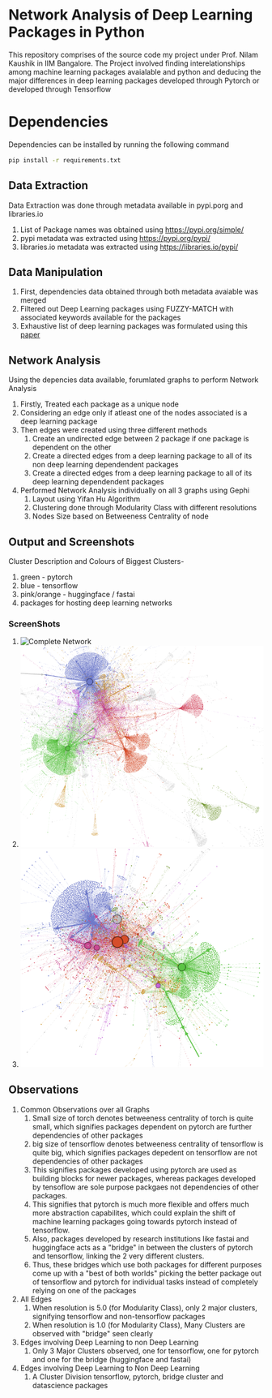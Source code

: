 # Network Analysis of Deep Learning Packages in Python
This repository comprises of the source code my project under Prof. Nilam Kaushik in IIM Bangalore. 
The Project involved finding interelationships among machine learning packages avaialable and python and deducing the major differences in deep learning packages developed through Pytorch or developed through Tensorflow

# Dependencies
Dependencies can be installed by running the following command
```bash
pip install -r requirements.txt
```
## Data Extraction
Data Extraction was done through metadata available in pypi.porg and libraries.io
1. List of Package names was obtained using https://pypi.org/simple/
2. pypi metadata was extracted using https://pypi.org/pypi/<package>
3. libraries.io metadata was extracted using https://libraries.io/pypi/<package>


## Data Manipulation
1. First, dependencies data obtained through both metadata avaiable was merged
2. Filtered out Deep Learning packages using FUZZY-MATCH with associated keywords available for the packages
3. Exhaustive list of deep learning packages was formulated using this [paper](https://mdpi-res.com/d_attachment/proceedings/proceedings-47-00009/article_deploy/proceedings-47-00009-v4.pdf?version=1594348151)


## Network Analysis
Using the depencies data available, forumlated graphs to perform Network Analysis
1. Firstly, Treated each package as a unique node
2. Considering an edge only if atleast one of the nodes associated is a deep learning package
2. Then edges were created using three different methods
    1. Create an undirected edge between 2 package if one package is dependent on the other
    2. Create a directed edges from a deep learning package to all of its non deep learning dependendent packages
    3. Create a directed edges from a deep learning package to all of its deep learning dependendent packages
3. Performed Network Analysis individually on all 3 graphs using Gephi
    1. Layout using Yifan Hu Algorithm
    2. Clustering done through Modularity Class with different resolutions
    3. Nodes Size based on Betweeness Centrality of node

## Output and Screenshots
Cluster Description and Colours of Biggest Clusters- 
1. green - pytorch
2. blue - tensorflow
3. pink/orange - huggingface / fastai    
4. packages for hosting deep learning networks 
### ScreenShots
1. ![Complete Network](./Network-Analysis/filtered_nn/filtered_nn.PNG)
2. ![Edges involving Deep Learning to Non Deep Learning](./Network-Analysis/nn_edges_not_nn/nn_edges_not_nn.PNG)
3. ![Edges involving Deep Learning to Deep Learning](./Network-Analysis/nn_edges_with_nn/nn_edges_with_nn.PNG)

## Observations
1. Common Observations over all Graphs 
    1. Small size of torch denotes betweeness centrality of torch is quite small, which signifies packages dependent on pytorch are further dependencies of other packages
    2. big size of tensorflow denotes betweeness centrality of tensorflow is quite big, which signifies packages depedent on tensorflow are not dependencies of other packages
    3. This signifies packages developed using pytorch are used as building blocks for newer packages, whereas packages developed by tensoflow are sole purpose packgaes not dependencies of other packages. 
    4. This signifies that pytorch is much more flexible and offers much more abstraction capabilites, which could explain the shift of machine learning packages going towards pytorch instead of tensorflow.
    5. Also, packages developed by research institutions like fastai and huggingface acts as a "bridge" in between the clusters of pytorch and tensorflow, linking the 2 very different clusters. 
    6. Thus, these bridges which use both packages for different purposes come up with a "best of both worlds" picking the better package out of tensorflow and pytorch for individual tasks instead of completely relying on one of the packages    
2. All Edges
    1. When resolution is 5.0 (for Modularity Class), only 2 major clusters, signifying tensorflow and non-tensorflow packages
    2. When resolution is 1.0 (for Modularity Class), Many Clusters are observed with "bridge" seen clearly
3. Edges involving Deep Learning to non Deep Learning
    1. Only 3 Major Clusters observed, one for tensorflow, one for pytorch and one for the bridge (huggingface and fastai)
4. Edges involving Deep Learning to Non Deep Learning
    1. A Cluster Division tensorflow, pytorch, bridge cluster and datascience packages





